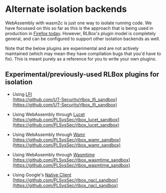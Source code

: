 # Alternate isolation backends

WebAssembly with wasm2c is just one way to isolate running code. We have
focussed on this so far as this is the approach that is being used in production
in [Firefox
today](https://hacks.mozilla.org/2021/12/webassembly-and-back-again-fine-grained-sandboxing-in-firefox-95/).
However, RLBox's plugin model is completely general, and can be configured to
support other isolation backends as well.

Note that the below plugins are experimental and are not actively maintained
(which may mean they have compilation bugs that you'd have to fix). This is
meant purely as a reference for you to write your own plugins.

## Experimental/previously-used RLBox plugins for isolation

- Using [LFI](https://dl.acm.org/doi/pdf/10.1145/3620665.3640408)\
[https://github.com/UT-Security/rlbox_lfi_sandbox](https://github.com/UT-Security/rlbox_lfi_sandbox)

- Using WebAssembly through [Lucet](https://github.com/bytecodealliance/lucet)\
[https://github.com/PLSysSec/rlbox_lucet_sandbox](https://github.com/PLSysSec/rlbox_lucet_sandbox)

- Using WebAssembly through [Wamr](https://bytecodealliance.github.io/wamr.dev/)\
[https://github.com/PLSysSec/rlbox_wamr_sandbox](https://github.com/PLSysSec/rlbox_wamr_sandbox)

- Using WebAssembly through [Wasmtime](https://wasmtime.dev/)\
[https://github.com/PLSysSec/rlbox_wasmtime_sandbox](https://github.com/PLSysSec/rlbox_wasmtime_sandbox)

- Using Google's [Native Client](https://www.chromium.org/nativeclient/getting-started/getting-started-background-and-basics/)\
[https://github.com/PLSysSec/rlbox_nacl_sandbox](https://github.com/PLSysSec/rlbox_nacl_sandbox)
